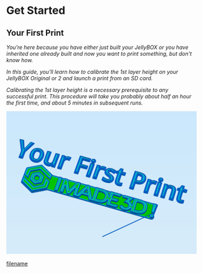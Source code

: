 # Get Started

## Your First Print

_You’re here because you have either just built your JellyBOX or you have inherited one already built and now you want to print something, but don't know how._

_In this guide, you’ll learn how to calibrate the 1st layer height on your JellyBOX Original or 2 and launch a print from an SD card._

_Calibrating the 1st layer height is a necessary prerequisite to any successful print. This procedure will take you probably about half an hour the first time, and about 5 minutes in subsequent runs._

![your-first-print.jpg](assets/your-first-print.jpg)

[filename](0-01-get-started.md ':include')

<span></span>